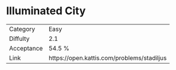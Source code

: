 # Illuminated City

<table>
    <tr>
        <td>Category</td>
        <td>Easy</td>
    </tr>
    <tr>
        <td>Diffulty</td>
        <td>2.1</td>
    </tr>
    <tr>
        <td>Acceptance</td>
        <td>54.5 %</td>
    </tr>
    <tr>
        <td>Link</td>
        <td>https://open.kattis.com/problems/stadiljus</td>
    </tr>
</table>